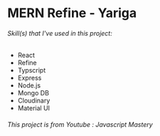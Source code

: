 # MERN Refine - Yariga 

###### Skill(s) that I've used in this project:
- React
- Refine
- Typscript
- Express
- Node.js
- Mongo DB
- Cloudinary
- Material UI


###### This project is from Youtube : Javascript Mastery
